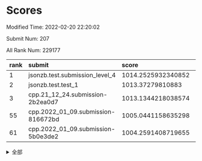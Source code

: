 # Scores

Modified Time: 2022-02-20 22:20:02

Submit Num: 207

All Rank Num: 229177

| rank |               submit               |       score        |       sigma        | pk_num |
| :--- | :--------------------------------- | :----------------- | :----------------- | :----- |
| 1    | jsonzb.test.submission_level_4     | 1014.2525932340852 | 0.8478932371812861 | 4428   |
| 2    | jsonzb.test.test_1                 | 1013.37279810883   | 0.7853897433606544 | 4434   |
| 3    | cpp.21_12_24.submission-2b2ea0d7   | 1013.1344218038574 | 0.7951675551863485 | 4427   |
| 55   | cpp.2022_01_09.submission-816672bd | 1005.0441158635298 | 0.7204154431768304 | 4427   |
| 61   | cpp.2022_01_09.submission-5b0e3de2 | 1004.2591408719655 | 0.7253730392944141 | 4431   |


<details>
<summary>全部</summary>

| rank |                 submit                 |       score        |       sigma        | pk_num |
| :--- | :------------------------------------- | :----------------- | :----------------- | :----- |
| 1    | jsonzb.test.submission_level_4         | 1014.2525932340852 | 0.8478932371812861 | 4428   |
| 2    | jsonzb.test.test_1                     | 1013.37279810883   | 0.7853897433606544 | 4434   |
| 3    | cpp.21_12_24.submission-2b2ea0d7       | 1013.1344218038574 | 0.7951675551863485 | 4427   |
| 4    | gobigger.level_3.submission_level_3_4  | 1011.5356061659024 | 0.7591737125886189 | 4421   |
| 5    | gobigger.level_3.submission_level_3_9  | 1011.4133504498147 | 0.7557598437294257 | 4431   |
| 6    | gobigger.level_3.submission_level_3_31 | 1011.180322813024  | 0.74289225713838   | 4429   |
| 7    | gobigger.level_3.submission_level_3_44 | 1011.0415702717864 | 0.7708254302180845 | 4430   |
| 8    | gobigger.level_3.submission_level_3_22 | 1010.9593194828727 | 0.7619606990882631 | 4426   |
| 9    | gobigger.level_3.submission_level_3_46 | 1010.9144313558231 | 0.801850396747475  | 4431   |
| 10   | gobigger.level_3.submission_level_3_1  | 1010.7513474934331 | 0.7695156891531885 | 4429   |
| 11   | gobigger.level_3.submission_level_3_40 | 1010.7047951232239 | 0.7696184424694936 | 4434   |
| 12   | gobigger.level_3.submission_level_3_29 | 1010.6796312739937 | 0.7688233302808372 | 4431   |
| 13   | gobigger.level_3.submission_level_3_0  | 1010.6471983609691 | 0.8056516556395549 | 4424   |
| 14   | gobigger.level_3.submission_level_3_42 | 1010.6435441360092 | 0.7810341983644282 | 4437   |
| 15   | gobigger.level_3.submission_level_3_28 | 1010.5932775979966 | 0.7619057443355993 | 4432   |
| 16   | gobigger.level_3.submission_level_3_2  | 1010.5723571514745 | 0.760631839041421  | 4428   |
| 17   | gobigger.level_3.submission_level_3_14 | 1010.4336565451216 | 0.7685454621720418 | 4433   |
| 18   | gobigger.level_3.submission_level_3_5  | 1010.3983995031248 | 0.7662273197689624 | 4431   |
| 19   | gobigger.level_3.submission_level_3_32 | 1010.298469450054  | 0.7564919010717094 | 4428   |
| 20   | gobigger.level_3.submission_level_3_8  | 1010.255575007098  | 0.775860374224506  | 4423   |
| 21   | gobigger.level_3.submission_level_3_30 | 1010.1628801670968 | 0.7609930896066757 | 4424   |
| 22   | gobigger.level_3.submission_level_3_35 | 1010.1114640527202 | 0.7860547951481307 | 4425   |
| 23   | gobigger.level_3.submission_level_3_43 | 1010.1061418118813 | 0.7830219914891452 | 4434   |
| 24   | gobigger.level_3.submission_level_3_17 | 1010.085442723004  | 0.7296326721527727 | 4427   |
| 25   | gobigger.level_3.submission_level_3_37 | 1010.0741340927635 | 0.7694261089952057 | 4424   |
| 26   | gobigger.level_3.submission_level_3_33 | 1010.0635569761663 | 0.7637334309526626 | 4430   |
| 27   | gobigger.level_3.submission_level_3_26 | 1010.0488855610058 | 0.7670525105056983 | 4432   |
| 28   | gobigger.level_3.submission_level_3_19 | 1010.0185896571224 | 0.7740689878813908 | 4432   |
| 29   | gobigger.level_3.submission_level_3_39 | 1009.9213768871253 | 0.7562133391275124 | 4431   |
| 30   | gobigger.level_3.submission_level_3_15 | 1009.9111348770572 | 0.7555157640224621 | 4426   |
| 31   | gobigger.level_3.submission_level_3_48 | 1009.9088216545402 | 0.7690137170603394 | 4429   |
| 32   | gobigger.level_3.submission_level_3_3  | 1009.8689402871299 | 0.7511203678582932 | 4432   |
| 33   | gobigger.level_3.submission_level_3_27 | 1009.8120430775763 | 0.7308527296705344 | 4429   |
| 34   | gobigger.level_3.submission_level_3_11 | 1009.7733991062138 | 0.7538640732752734 | 4427   |
| 35   | gobigger.level_3.submission_level_3_47 | 1009.7514087981125 | 0.7588945772967778 | 4429   |
| 36   | gobigger.level_3.submission_level_3_10 | 1009.7134338682192 | 0.7547529683141841 | 4429   |
| 37   | gobigger.level_3.submission_level_3_16 | 1009.6996826346774 | 0.7546599705289325 | 4432   |
| 38   | gobigger.level_3.submission_level_3_13 | 1009.6953409560683 | 0.7510216819624899 | 4428   |
| 39   | gobigger.level_3.submission_level_3_6  | 1009.6919315258309 | 0.7439393154508054 | 4426   |
| 40   | gobigger.level_3.submission_level_3_25 | 1009.6106719279883 | 0.7427357166748313 | 4430   |
| 41   | gobigger.level_3.submission_level_3_24 | 1009.5445521123926 | 0.7610806524715674 | 4432   |
| 42   | gobigger.level_3.submission_level_3_38 | 1009.5055139580038 | 0.7546405928013816 | 4430   |
| 43   | gobigger.level_3.submission_level_3_18 | 1009.2564736211252 | 0.7518169184738035 | 4429   |
| 44   | gobigger.level_3.submission_level_3_36 | 1009.0948395959198 | 0.7522559451072315 | 4430   |
| 45   | gobigger.level_3.submission_level_3_34 | 1009.014637576811  | 0.7436017345215996 | 4423   |
| 46   | gobigger.level_3.submission_level_3_41 | 1008.8250098225321 | 0.7595216909503235 | 4423   |
| 47   | gobigger.level_3.submission_level_3_20 | 1008.8118346235227 | 0.7365221230459886 | 4426   |
| 48   | gobigger.level_3.submission_level_3_49 | 1008.8068873724544 | 0.7493911271726257 | 4431   |
| 49   | gobigger.level_3.submission_level_3_23 | 1008.6125889713098 | 0.7468641668900768 | 4428   |
| 50   | gobigger.level_3.submission_level_3_21 | 1008.5574699869852 | 0.7381586154841591 | 4428   |
| 51   | gobigger.level_3.submission_level_3_12 | 1008.3422922116507 | 0.7566119137141811 | 4430   |
| 52   | gobigger.level_3.submission_level_3_45 | 1008.2463900149418 | 0.7615140830543248 | 4426   |
| 53   | gobigger.level_3.submission_level_3_7  | 1007.9759587815034 | 0.7424936086941538 | 4424   |
| 54   | gobigger.level_1.submission_level_1_2  | 1005.7631727520233 | 0.7229733618191487 | 4431   |
| 55   | cpp.2022_01_09.submission-816672bd     | 1005.0441158635298 | 0.7204154431768304 | 4427   |
| 56   | gobigger.level_1.submission_level_1_4  | 1004.9325755202356 | 0.7234805711261666 | 4434   |
| 57   | gobigger.level_1.submission_level_1_43 | 1004.5267230323966 | 0.7343376495685339 | 4423   |
| 58   | gobigger.level_1.submission_level_1_47 | 1004.5182464834254 | 0.7154551954235328 | 4429   |
| 59   | gobigger.level_1.submission_level_1_41 | 1004.4252235568471 | 0.7155839593076937 | 4429   |
| 60   | gobigger.level_1.submission_level_1_44 | 1004.2899769222602 | 0.7190152794573827 | 4428   |
| 61   | cpp.2022_01_09.submission-5b0e3de2     | 1004.2591408719655 | 0.7253730392944141 | 4431   |
| 62   | gobigger.level_1.submission_level_1_31 | 1004.1766768473494 | 0.7292189181293739 | 4431   |
| 63   | gobigger.level_1.submission_level_1_13 | 1004.082551324711  | 0.7090368192054717 | 4434   |
| 64   | gobigger.level_1.submission_level_1_15 | 1003.6734907399615 | 0.7145432812253851 | 4428   |
| 65   | gobigger.level_1.submission_level_1_6  | 1003.6642308182994 | 0.7243013696948112 | 4425   |
| 66   | gobigger.level_1.submission_level_1_17 | 1003.6502737521852 | 0.709427596689887  | 4426   |
| 67   | gobigger.level_1.submission_level_1_16 | 1003.6405226466094 | 0.7173390278810825 | 4433   |
| 68   | gobigger.level_1.submission_level_1_18 | 1003.6244773914359 | 0.7239081730367466 | 4431   |
| 69   | gobigger.level_1.submission_level_1_40 | 1003.5983147989489 | 0.710801111543077  | 4426   |
| 70   | gobigger.level_1.submission_level_1_5  | 1003.5213124998093 | 0.7208430041109839 | 4427   |
| 71   | gobigger.level_1.submission_level_1_8  | 1003.4723170914639 | 0.7259784867317322 | 4422   |
| 72   | gobigger.level_1.submission_level_1_37 | 1003.458943035757  | 0.7193137269125076 | 4425   |
| 73   | gobigger.level_1.submission_level_1_11 | 1003.4155992057919 | 0.7137308928080014 | 4429   |
| 74   | gobigger.level_1.submission_level_1_46 | 1003.3741583875533 | 0.7173474159731887 | 4427   |
| 75   | gobigger.level_1.submission_level_1_26 | 1003.315493493245  | 0.7255482275641224 | 4431   |
| 76   | gobigger.level_1.submission_level_1_48 | 1003.304342703297  | 0.7166242147634515 | 4427   |
| 77   | gobigger.level_1.submission_level_1_35 | 1003.2518889764618 | 0.7157417376423878 | 4431   |
| 78   | gobigger.level_1.submission_level_1_10 | 1003.2379377613543 | 0.7322498521869769 | 4427   |
| 79   | gobigger.level_1.submission_level_1_32 | 1003.2154372625898 | 0.7173100034350038 | 4425   |
| 80   | gobigger.level_1.submission_level_1_42 | 1003.1859996271039 | 0.7154589848592727 | 4435   |
| 81   | gobigger.level_1.submission_level_1_22 | 1003.1703416303723 | 0.7164972082875766 | 4429   |
| 82   | gobigger.level_1.submission_level_1_23 | 1003.1481571937393 | 0.7128415812139541 | 4431   |
| 83   | gobigger.level_1.submission_level_1_45 | 1003.1220113396568 | 0.7100415817676792 | 4428   |
| 84   | gobigger.level_1.submission_level_1_34 | 1003.0461874548147 | 0.709999844169423  | 4426   |
| 85   | gobigger.level_1.submission_level_1_39 | 1003.0316437455161 | 0.7203544464094868 | 4429   |
| 86   | gobigger.level_1.submission_level_1_38 | 1002.9639815111509 | 0.727345500233444  | 4425   |
| 87   | gobigger.level_1.submission_level_1_36 | 1002.9447361731158 | 0.7232893930658493 | 4433   |
| 88   | gobigger.level_1.submission_level_1_20 | 1002.913005250363  | 0.7159066985440411 | 4427   |
| 89   | gobigger.level_1.submission_level_1_14 | 1002.90362988822   | 0.7195870805348875 | 4424   |
| 90   | gobigger.level_1.submission_level_1_25 | 1002.8343212602575 | 0.7104592913526985 | 4427   |
| 91   | gobigger.level_1.submission_level_1_24 | 1002.7947147888141 | 0.7197970205380455 | 4428   |
| 92   | gobigger.level_1.submission_level_1_12 | 1002.7485886805006 | 0.7095521926513644 | 4428   |
| 93   | gobigger.level_1.submission_level_1_7  | 1002.6762411476202 | 0.7124487839956603 | 4423   |
| 94   | gobigger.level_1.submission_level_1_0  | 1002.6501924739885 | 0.7172866119174132 | 4424   |
| 95   | gobigger.level_1.submission_level_1_3  | 1002.6492085612215 | 0.7099101979603328 | 4431   |
| 96   | gobigger.level_1.submission_level_1_30 | 1002.6155406186836 | 0.7069090835753071 | 4425   |
| 97   | gobigger.level_1.submission_level_1_27 | 1002.5032763453246 | 0.7255881899965628 | 4429   |
| 98   | gobigger.level_1.submission_level_1_33 | 1002.428079179018  | 0.7130300434169622 | 4427   |
| 99   | gobigger.level_1.submission_level_1_21 | 1002.3448280393724 | 0.6979597373618609 | 4429   |
| 100  | gobigger.level_1.submission_level_1_49 | 1002.2659077793394 | 0.7094786479224745 | 4432   |
| 101  | gobigger.level_1.submission_level_1_19 | 1002.1766917514931 | 0.7091290076280057 | 4425   |
| 102  | gobigger.level_1.submission_level_1_9  | 1002.0524069432598 | 0.7149171423982115 | 4428   |
| 103  | gobigger.level_1.submission_level_1_29 | 1001.9842194623101 | 0.710338462211468  | 4426   |
| 104  | gobigger.level_1.submission_level_1_1  | 1001.4077004959331 | 0.7103047710153257 | 4428   |
| 105  | gobigger.level_1.submission_level_1_28 | 1001.3044094703315 | 0.7141181369891598 | 4428   |
| 106  | gobigger.random.submission_random_10   | 997.4151331731389  | 0.6956303067447958 | 4427   |
| 107  | gobigger.random.submission_random_12   | 997.3675674296895  | 0.7056133665153219 | 4431   |
| 108  | gobigger.random.submission_random_1    | 997.1125076468334  | 0.7112663479626735 | 4430   |
| 109  | gobigger.random.submission_random_28   | 997.082512149453   | 0.7083424317927193 | 4429   |
| 110  | gobigger.random.submission_random_29   | 997.0775186510617  | 0.7052624012942338 | 4429   |
| 111  | gobigger.random.submission_random_8    | 996.9822956567681  | 0.7016119680734417 | 4429   |
| 112  | gobigger.random.submission_random_33   | 996.7438484313118  | 0.7066120790668605 | 4425   |
| 113  | gobigger.random.submission_random_15   | 996.6279805126437  | 0.6966156893693115 | 4428   |
| 114  | gobigger.random.submission_random_22   | 996.6121549811927  | 0.7117094410873607 | 4425   |
| 115  | gobigger.random.submission_random_11   | 996.4369206761424  | 0.720030376633253  | 4423   |
| 116  | gobigger.random.submission_random_17   | 996.3734576320076  | 0.7022228978687235 | 4427   |
| 117  | gobigger.random.submission_random_5    | 996.3566789731445  | 0.7116079921335996 | 4431   |
| 118  | gobigger.random.submission_random_49   | 996.3390402640748  | 0.6999130539692727 | 4426   |
| 119  | gobigger.random.submission_random_30   | 996.2676474906302  | 0.712788152366229  | 4424   |
| 120  | gobigger.random.submission_random_32   | 996.1713459335605  | 0.7245782861785773 | 4427   |
| 121  | gobigger.random.submission_random_24   | 996.1431984442096  | 0.710263071992866  | 4424   |
| 122  | gobigger.random.submission_random_25   | 996.1394491370294  | 0.7013082088305354 | 4434   |
| 123  | gobigger.random.submission_random_23   | 996.0961804562854  | 0.7087147997468115 | 4431   |
| 124  | gobigger.random.submission_random_43   | 996.0313087063948  | 0.7285697791277637 | 4427   |
| 125  | gobigger.random.submission_random_38   | 995.9736693207484  | 0.7126691326143842 | 4427   |
| 126  | gobigger.random.submission_random_19   | 995.9724076237839  | 0.7010303660618072 | 4431   |
| 127  | gobigger.random.submission_random_18   | 995.9275509511997  | 0.7073247821830659 | 4431   |
| 128  | gobigger.random.submission_random_45   | 995.878167930603   | 0.7192953983505137 | 4431   |
| 129  | gobigger.random.submission_random_46   | 995.8121261964465  | 0.7231508965972944 | 4428   |
| 130  | gobigger.random.submission_random_31   | 995.8024917027234  | 0.728964635166356  | 4424   |
| 131  | gobigger.random.submission_random_42   | 995.7815276736535  | 0.7130411025801661 | 4428   |
| 132  | gobigger.random.submission_random_36   | 995.7610092467863  | 0.7039994893965011 | 4428   |
| 133  | gobigger.random.submission_random_26   | 995.7562113601399  | 0.7085305766892316 | 4428   |
| 134  | gobigger.random.submission_random_27   | 995.6982639237561  | 0.7037592303554343 | 4430   |
| 135  | gobigger.random.submission_random_13   | 995.6979412302866  | 0.7094590268946017 | 4431   |
| 136  | gobigger.random.submission_random_6    | 995.6515019719654  | 0.7260204474889858 | 4429   |
| 137  | gobigger.random.submission_random_40   | 995.6420605808768  | 0.7140494349703754 | 4426   |
| 138  | gobigger.random.submission_random_9    | 995.6158878153288  | 0.7136106452468346 | 4430   |
| 139  | gobigger.random.submission_random_44   | 995.5899206944908  | 0.7094733139799959 | 4433   |
| 140  | gobigger.random.submission_random_16   | 995.5313247939691  | 0.7067786832630684 | 4426   |
| 141  | gobigger.random.submission_random_47   | 995.4798454945707  | 0.7083595640758145 | 4429   |
| 142  | gobigger.random.submission_random_14   | 995.4547939686021  | 0.713998691645136  | 4425   |
| 143  | gobigger.random.submission_random_7    | 995.3551922174846  | 0.7024819457183314 | 4429   |
| 144  | gobigger.random.submission_random_21   | 995.3363545790392  | 0.7144268259018344 | 4427   |
| 145  | gobigger.random.submission_random_20   | 995.3022016706628  | 0.7180042233163395 | 4426   |
| 146  | gobigger.random.submission_random_2    | 995.2804847914655  | 0.7020962506463915 | 4429   |
| 147  | gobigger.random.submission_random_37   | 995.2013642737224  | 0.7205719199676915 | 4431   |
| 148  | gobigger.random.submission_random_3    | 995.2010080709013  | 0.7102875967136387 | 4427   |
| 149  | gobigger.random.submission_random_4    | 995.0730678465061  | 0.7337430021317428 | 4423   |
| 150  | gobigger.random.submission_random_35   | 995.0720441266039  | 0.7122472607964917 | 4429   |
| 151  | gobigger.random.submission_random_39   | 995.0081745820687  | 0.7163900655958554 | 4427   |
| 152  | gobigger.random.submission_random_0    | 994.9037423245205  | 0.6980653400315862 | 4434   |
| 153  | gobigger.random.submission_random_34   | 994.7835320870897  | 0.7066941639379563 | 4432   |
| 154  | gobigger.random.submission_random_41   | 994.6979241721198  | 0.7305962655807112 | 4434   |
| 155  | gobigger.random.submission_random_48   | 994.4763505906344  | 0.7101891222899333 | 4430   |
| 156  | gobigger.level_2.submission_level_2_2  | 993.8673409361443  | 0.7311827061566737 | 4430   |
| 157  | gobigger.level_2.submission_level_2_22 | 993.7157614632963  | 0.7253278789232158 | 4432   |
| 158  | gobigger.level_2.submission_level_2_15 | 993.6225577016668  | 0.726950133473666  | 4432   |
| 159  | gobigger.level_2.submission_level_2_30 | 993.6144237891525  | 0.718070497519767  | 4433   |
| 160  | gobigger.level_2.submission_level_2_42 | 993.4903254717186  | 0.7265156697921689 | 4429   |
| 161  | gobigger.level_2.submission_level_2_16 | 993.4110888906977  | 0.742710561924349  | 4433   |
| 162  | gobigger.level_2.submission_level_2_33 | 993.3396796861774  | 0.7282785992823204 | 4429   |
| 163  | gobigger.level_2.submission_level_2_47 | 993.3143781705645  | 0.735763314290827  | 4427   |
| 164  | gobigger.level_2.submission_level_2_10 | 993.2691338143891  | 0.7263656830687942 | 4428   |
| 165  | gobigger.level_2.submission_level_2_38 | 993.1579681360988  | 0.741167230421884  | 4428   |
| 166  | gobigger.level_2.submission_level_2_21 | 993.0783731674604  | 0.731402112068683  | 4431   |
| 167  | gobigger.level_2.submission_level_2_18 | 993.0379108162472  | 0.7329757821788225 | 4425   |
| 168  | gobigger.level_2.submission_level_2_7  | 992.8830572634997  | 0.7350618902880256 | 4428   |
| 169  | gobigger.level_2.submission_level_2_13 | 992.6768107122518  | 0.7342897915878539 | 4430   |
| 170  | gobigger.level_2.submission_level_2_34 | 992.6566138838476  | 0.7414848877444692 | 4424   |
| 171  | gobigger.level_2.submission_level_2_8  | 992.6350014344937  | 0.7307583076872608 | 4430   |
| 172  | gobigger.level_2.submission_level_2_23 | 992.6297402309852  | 0.7514049067173638 | 4427   |
| 173  | gobigger.level_2.submission_level_2_19 | 992.5990272806158  | 0.7360097696941216 | 4428   |
| 174  | gobigger.level_2.submission_level_2_6  | 992.5739367757354  | 0.7552187556148952 | 4430   |
| 175  | gobigger.level_2.submission_level_2_28 | 992.5380658337939  | 0.7387432905989831 | 4429   |
| 176  | gobigger.level_2.submission_level_2_12 | 992.5367029878239  | 0.7428713853173635 | 4428   |
| 177  | gobigger.level_2.submission_level_2_26 | 992.4251833633717  | 0.7201791046697062 | 4430   |
| 178  | gobigger.level_2.submission_level_2_11 | 992.3961077665027  | 0.739196928517246  | 4433   |
| 179  | gobigger.level_2.submission_level_2_5  | 992.3935168612514  | 0.7389443197147986 | 4430   |
| 180  | gobigger.level_2.submission_level_2_25 | 992.3827242256381  | 0.7219286995429551 | 4426   |
| 181  | gobigger.level_2.submission_level_2_37 | 992.3587884642205  | 0.7363064647538224 | 4426   |
| 182  | gobigger.level_2.submission_level_2_40 | 992.3121372556759  | 0.7491432157371358 | 4430   |
| 183  | gobigger.level_2.submission_level_2_43 | 992.2435294396012  | 0.7209807083686804 | 4430   |
| 184  | gobigger.level_2.submission_level_2_45 | 992.0834728528664  | 0.7566457976533503 | 4426   |
| 185  | gobigger.level_2.submission_level_2_14 | 992.0780843999522  | 0.7513751200960175 | 4430   |
| 186  | gobigger.level_2.submission_level_2_1  | 992.0581181234888  | 0.7353411444329097 | 4437   |
| 187  | gobigger.level_2.submission_level_2_4  | 992.043897138766   | 0.732997136455318  | 4432   |
| 188  | gobigger.level_2.submission_level_2_9  | 992.0165328062689  | 0.7422798185507221 | 4424   |
| 189  | gobigger.level_2.submission_level_2_41 | 991.9453013277392  | 0.7446014686925009 | 4426   |
| 190  | gobigger.level_2.submission_level_2_3  | 991.9056474191362  | 0.7574038375012307 | 4431   |
| 191  | gobigger.level_2.submission_level_2_48 | 991.9035224471727  | 0.747679005416584  | 4427   |
| 192  | gobigger.level_2.submission_level_2_46 | 991.7082993346651  | 0.7484793107884797 | 4425   |
| 193  | gobigger.level_2.submission_level_2_0  | 991.6623811903283  | 0.7598081009577613 | 4425   |
| 194  | gobigger.level_2.submission_level_2_36 | 991.6238511149695  | 0.7826170317469734 | 4430   |
| 195  | gobigger.level_2.submission_level_2_29 | 991.6229369912185  | 0.7434316308200859 | 4429   |
| 196  | gobigger.level_2.submission_level_2_24 | 991.4252899118162  | 0.735134322363108  | 4427   |
| 197  | gobigger.level_2.submission_level_2_39 | 991.35568867102    | 0.7654954485108948 | 4427   |
| 198  | gobigger.level_2.submission_level_2_44 | 991.3475497437257  | 0.7458311946100459 | 4429   |
| 199  | gobigger.level_2.submission_level_2_31 | 991.239733917345   | 0.7658077851071358 | 4430   |
| 200  | gobigger.level_2.submission_level_2_20 | 991.1697473531027  | 0.7391215722799279 | 4429   |
| 201  | gobigger.level_2.submission_level_2_32 | 991.1113471295982  | 0.7500723046382006 | 4427   |
| 202  | gobigger.level_2.submission_level_2_17 | 990.7258130328013  | 0.7854858340466465 | 4434   |
| 203  | gobigger.level_2.submission_level_2_35 | 990.5303418692946  | 0.7730095710813609 | 4430   |
| 204  | gobigger.level_2.submission_level_2_49 | 990.4692430948443  | 0.7285212632315657 | 4431   |
| 205  | gobigger.level_2.submission_level_2_27 | 989.5071399111074  | 0.7685812019065938 | 4428   |
| 206  | gobigger.none.submission_none_1        | 978.4936280690127  | 1.246254614949645  | 4430   |
| 207  | gobigger.none.submission_none_0        | 976.7667760537141  | 1.40526551542562   | 4426   |

</details>